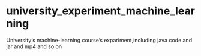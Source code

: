 # university_experiment_machine_learning
University‘s machine-learning course’s expariment,including java code and jar and mp4 and so on
